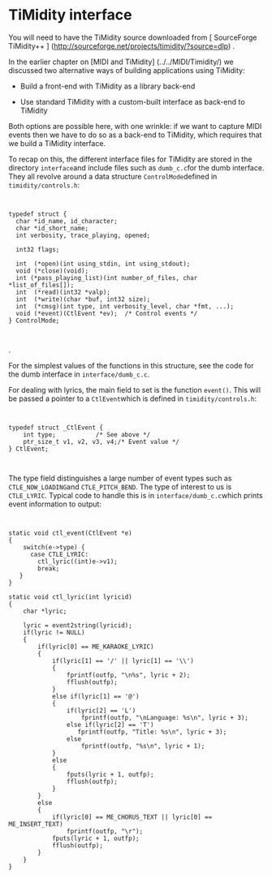 #  TiMidity interface 

You will need to have the TiMidity source downloaded
      from
 [
	SourceForge TiMidity++
      ] (http://sourceforge.net/projects/timidity/?source=dlp)
.

In the earlier chapter on
 [MIDI and TiMidity] (../../MIDI/Timidity/)
we discussed two alternative ways of building applications
      using TiMidity:

+  Build a front-end with TiMidity as a library back-end


+  Use standard TiMidity with a custom-built interface
	  as back-end to TiMidity




Both options are possible here, with one wrinkle: if we want to 
      capture MIDI events then we have to do so as a back-end to TiMidity, which
      requires that we build a TiMidity interface.

To recap on this,
      the different interface files for TiMidity are stored in the
      directory
 `interface`and include files such as
 `dumb_c.c`for the dumb interface. They all revolve
      around a data structure
 `ControlMode`defined in
 `timidity/controls.h`:
```sh_cpp

	
typedef struct {
  char *id_name, id_character;
  char *id_short_name;
  int verbosity, trace_playing, opened;

  int32 flags;

  int  (*open)(int using_stdin, int using_stdout);
  void (*close)(void);
  int (*pass_playing_list)(int number_of_files, char *list_of_files[]);
  int  (*read)(int32 *valp);
  int  (*write)(char *buf, int32 size);
  int  (*cmsg)(int type, int verbosity_level, char *fmt, ...);
  void (*event)(CtlEvent *ev);  /* Control events */
} ControlMode;
	
      
```
.

For the simplest values of the functions in this structure,
      see the code for the dumb interface in
 `interface/dumb_c.c`.

For dealing with lyrics, the main field to set is the 
      function
 `event()`. This will be passed a
      pointer to a
 `CtlEvent`which is
      defined in
 `timidity/controls.h`:
```sh_cpp

	
typedef struct _CtlEvent {
    int type;           /* See above */
    ptr_size_t v1, v2, v3, v4;/* Event value */
} CtlEvent;
	
      
```


The type field distinguishes a large number of event types
      such as
 `CTLE_NOW_LOADING`and
 `CTLE_PITCH_BEND`.
      The type of interest to us is
 `CTLE_LYRIC`.
      Typical code to handle this is in
 `interface/dumb_c.c`which prints event information to output:
```sh_cpp

	
static void ctl_event(CtlEvent *e)
{
    switch(e->type) {
      case CTLE_LYRIC:
        ctl_lyric((int)e->v1);
        break;
   }
}

static void ctl_lyric(int lyricid)
{
    char *lyric;

    lyric = event2string(lyricid);
    if(lyric != NULL)
    {
        if(lyric[0] == ME_KARAOKE_LYRIC)
        {
            if(lyric[1] == '/' || lyric[1] == '\\')
            {
                fprintf(outfp, "\n%s", lyric + 2);
                fflush(outfp);
            }
            else if(lyric[1] == '@')
            {
                if(lyric[2] == 'L')
                    fprintf(outfp, "\nLanguage: %s\n", lyric + 3);
                else if(lyric[2] == 'T')
                   fprintf(outfp, "Title: %s\n", lyric + 3);
                else
                    fprintf(outfp, "%s\n", lyric + 1);
            }
            else
            {
                fputs(lyric + 1, outfp);
                fflush(outfp);
            }
        }
        else
        {
            if(lyric[0] == ME_CHORUS_TEXT || lyric[0] == ME_INSERT_TEXT)
                fprintf(outfp, "\r");
            fputs(lyric + 1, outfp);
            fflush(outfp);
        }
    }
}
	
      
```



